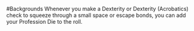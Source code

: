 #Backgrounds
Whenever you make a Dexterity or Dexterity (Acrobatics) check to squeeze through a small space or escape bonds, you can add your Profession Die to the roll.